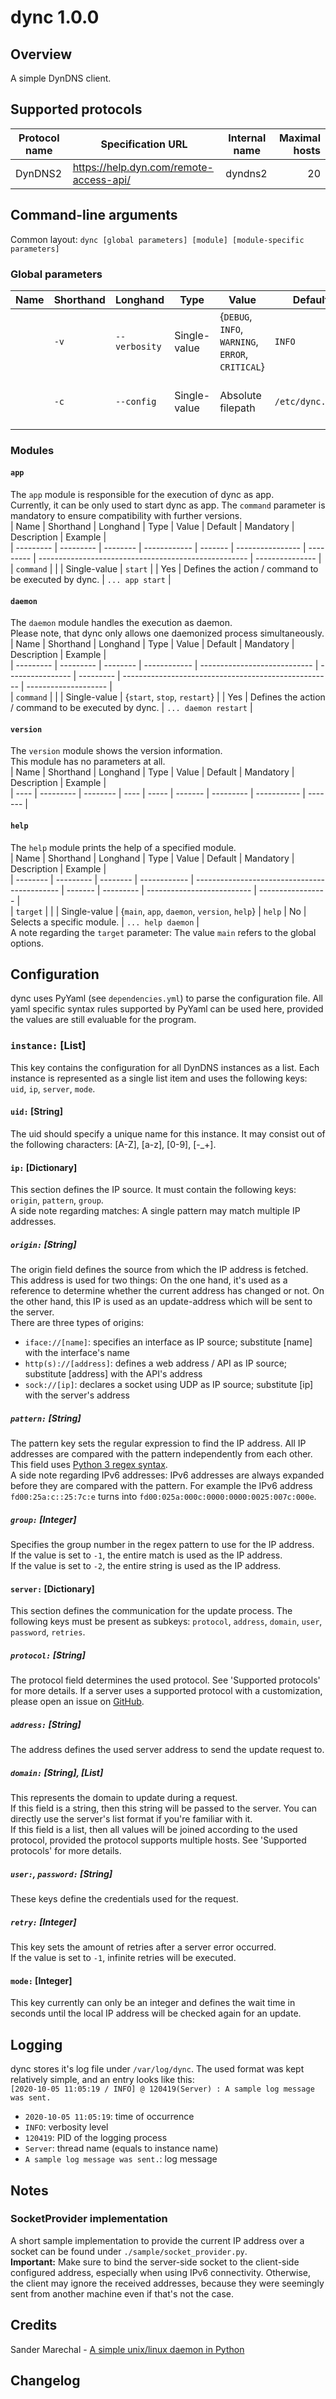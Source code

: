 # dync 1.0.0  
## Overview  
A simple DynDNS client.  
## Supported protocols  
| Protocol name | Specification URL                       | Internal name | Maximal hosts |  
| ------------- | --------------------------------------- | ------------- | -------------:|  
| DynDNS2       | https://help.dyn.com/remote-access-api/ | dyndns2       | 20            |  
## Command-line arguments  
Common layout: `dync [global parameters] [module] [module-specific parameters]`  
### Global parameters  
| Name | Shorthand | Longhand      | Type         | Value                                             | Default          | Mandatory | Description                             | Example                    |  
| ---- | --------- | ------------- | ------------ | ------------------------------------------------- | ---------------- | --------- | --------------------------------------- | -------------------------- |  
|      | `-v`      | `--verbosity` | Single-value | {`DEBUG`, `INFO`, `WARNING`, `ERROR`, `CRITICAL`} | `INFO`           | No        | Sets the verbosity level of the logger. | `--verbosity INFO`         |  
|      | `-c`      | `--config`    | Single-value | Absolute filepath                                 | `/etc/dync.yaml` | No        | Changes the used configuration file.    | `--config /root/dync.yaml` |  
### Modules  
#### `app`  
The `app` module is responsible for the execution of dync as app.  
Currently, it can be only used to start dync as app. The `command` parameter is mandatory to ensure compatibility with further versions.  
| Name      | Shorthand | Longhand | Type         | Value   | Default          | Mandatory | Description                                          | Example         |  
| --------- | --------- | -------- | ------------ | ------- | ---------------- | --------- | ---------------------------------------------------- | --------------- |  
| `command` |           |          | Single-value | `start` |                  | Yes       | Defines the action / command to be executed by dync. | `... app start` |  
#### `daemon`  
The `daemon` module handles the execution as daemon.  
Please note, that dync only allows one daemonized process simultaneously.  
| Name      | Shorthand | Longhand | Type         | Value                        | Default          | Mandatory | Description                                          | Example              |  
| --------- | --------- | -------- | ------------ | ---------------------------- | ---------------- | --------- | ---------------------------------------------------- | -------------------- |  
| `command` |           |          | Single-value | {`start`, `stop`, `restart`} |                  | Yes       | Defines the action / command to be executed by dync. | `... daemon restart` |  
#### `version`  
The `version` module shows the version information.  
This module has no parameters at all.  
| Name | Shorthand | Longhand | Type | Value | Default | Mandatory | Description | Example |  
| ---- | --------- | -------- | ---- | ----- | ------- | --------- | ----------- | ------- |  
#### `help`  
The `help` module prints the help of a specified module.  
| Name     | Shorthand | Longhand | Type         | Value                                        | Default | Mandatory | Description                | Example           |  
| -------- | --------- | -------- | ------------ | -------------------------------------------- | ------- | --------- | -------------------------- | ----------------- |  
| `target` |           |          | Single-value | {`main`, `app`, `daemon`, `version`, `help`} | `help`  | No        | Selects a specific module. | `... help daemon` |  
A note regarding the `target` parameter: The value `main` refers to the global options.  
## Configuration  
dync uses PyYaml (see `dependencies.yml`) to parse the configuration file. All yaml specific syntax rules supported by PyYaml can be used here, provided the values are still evaluable for the program.  
### `instance:` [List]  
This key contains the configuration for all DynDNS instances as a list. Each instance is represented as a single list item and uses the following keys: `uid`, `ip`, `server`, `mode`.  
#### `uid:` [String]  
The uid should specify a unique name for this instance. It may consist out of the following characters: [A-Z], [a-z], [0-9], [-_+].  
#### `ip:` [Dictionary]  
This section defines the IP source. It must contain the following keys: `origin`, `pattern`, `group`.  
A side note regarding matches: A single pattern may match multiple IP addresses.  
##### `origin:` [String]  
The origin field defines the source from which the IP address is fetched. This address is used for two things: On the one hand, it's used as a reference to determine whether the current address has changed or not. On the other hand, this IP is used as an update-address which will be sent to the server.  
There are three types of origins:  
* `iface://[name]`: specifies an interface as IP source; substitute [name] with the interface's name  
* `http(s)://[address]`: defines a web address / API as IP source; substitute [address] with the API's address  
* `sock://[ip]`: declares a socket using UDP as IP source; substitute [ip] with the server's address  
##### `pattern:` [String]  
The pattern key sets the regular expression to find the IP address. All IP addresses are compared with the pattern independently from each other. This field uses [Python 3 regex syntax](https://docs.python.org/3/library/re.html).  
A side note regarding IPv6 addresses: IPv6 addresses are always expanded before they are compared with the pattern. For example the IPv6 address `fd00:25a:c::25:7c:e` turns into `fd00:025a:000c:0000:0000:0025:007c:000e`.  
##### `group:` [Integer]  
Specifies the group number in the regex pattern to use for the IP address.  
If the value is set to `-1`, the entire match is used as the IP address.  
If the value is set to `-2`, the entire string is used as the IP address.  
#### `server:` [Dictionary]  
This section defines the communication for the update process. The following keys must be present as subkeys: `protocol`, `address`, `domain`, `user`, `password`, `retries`.  
##### `protocol:` [String]  
The protocol field determines the used protocol. See 'Supported protocols' for more details. If a server uses a supported protocol with a customization, please open an issue on [GitHub](https://github.com/FireSpike0/dync).  
##### `address:` [String]  
The address defines the used server address to send the update request to.  
##### `domain:` [String], [List]  
This represents the domain to update during a request.  
If this field is a string, then this string will be passed to the server. You can directly use the server's list format if you're familiar with it.  
If this field is a list, then all values will be joined according to the used protocol, provided the protocol supports multiple hosts. See 'Supported protocols' for more details.  
##### `user:`, `password:` [String]  
These keys define the credentials used for the request.  
##### `retry:` [Integer]  
This key sets the amount of retries after a server error occurred.  
If the value is set to `-1`, infinite retries will be executed.  
#### `mode:` [Integer]  
This key currently can only be an integer and defines the wait time in seconds until the local IP address will be checked again for an update.  
## Logging  
dync stores it's log file under `/var/log/dync`. The used format was kept relatively simple, and an entry looks like this:  
`[2020-10-05 11:05:19 / INFO] @ 120419(Server) : A sample log message was sent.`  
* `2020-10-05 11:05:19`: time of occurrence  
* `INFO`: verbosity level  
* `120419`: PID of the logging process  
* `Server`: thread name (equals to instance name)  
* `A sample log message was sent.`: log message  
## Notes  
### SocketProvider implementation  
A short sample implementation to provide the current IP address over a socket can be found under `./sample/socket_provider.py`.  
**Important:** Make sure to bind the server-side socket to the client-side configured address, especially when using IPv6 connectivity. Otherwise, the client may ignore the received addresses, because they were seemingly sent from another machine even if that's not the case.  
## Credits  
Sander Marechal - [A simple unix/linux daemon in Python](https://www.jejik.com/articles/2007/02/a_simple_unix_linux_daemon_in_python/)  
## Changelog  
